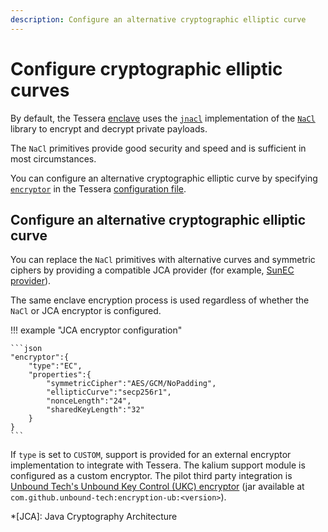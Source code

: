 ```yaml
---
description: Configure an alternative cryptographic elliptic curve
---
```


# Configure cryptographic elliptic curves

By default, the Tessera [enclave](../../Concepts/Privacy-Manager/Enclave.md) uses the
[`jnacl`](https://github.com/neilalexander/jnacl) implementation of the [`NaCl`](https://nacl.cr.yp.to/) library to
encrypt and decrypt private payloads.

The `NaCl` primitives provide good security and speed and is sufficient in most circumstances.

You can configure an alternative cryptographic elliptic curve by specifying
[`encryptor`](../../Reference/SampleConfiguration.md#encryptor) in the Tessera [configuration file](Tessera.md).

## Configure an alternative cryptographic elliptic curve

You can replace the `NaCl` primitives with alternative curves and symmetric ciphers by providing a compatible JCA
provider (for example, [SunEC provider]).

The same enclave encryption process is used regardless of whether the `NaCl` or JCA encryptor is configured.

!!! example "JCA encryptor configuration"

    ```json
    "encryptor":{
        "type":"EC",
        "properties":{
            "symmetricCipher":"AES/GCM/NoPadding",
            "ellipticCurve":"secp256r1",
            "nonceLength":"24",
            "sharedKeyLength":"32"
        }
    }
    ```

If `type` is set to `CUSTOM`, support is provided for an external encryptor implementation to integrate with Tessera.
The kalium support module is configured as a custom encryptor.
The pilot third party integration is [Unbound Tech's Unbound Key Control (UKC) encryptor](https://github.com/unbound-tech/unbound-integration/tree/master/tessera)
(jar available at `com.github.unbound-tech:encryption-ub:<version>`).

<!--links-->
[SunEC provider]: https://docs.oracle.com/javase/8/docs/technotes/guides/security/SunProviders.html#SunEC
*[JCA]: Java Cryptography Architecture
